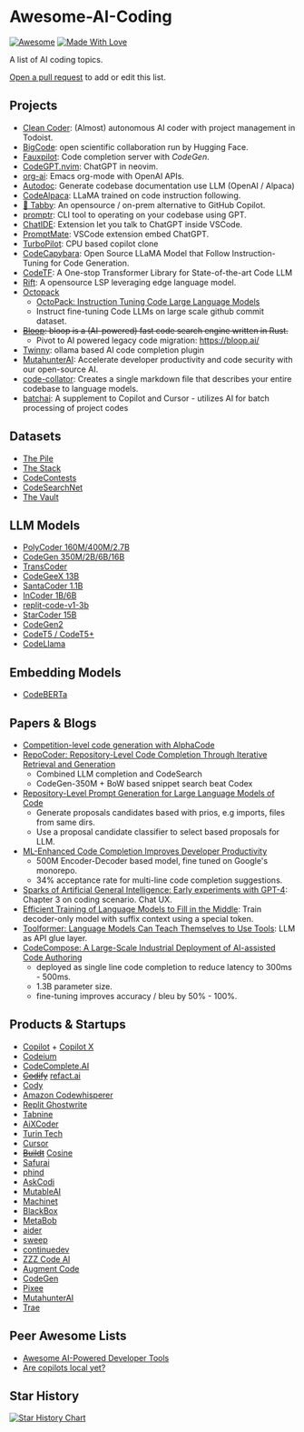 
# Awesome-AI-Coding

[![Awesome](https://cdn.rawgit.com/sindresorhus/awesome/d7305f38d29fed78fa85652e3a63e154dd8e8829/media/badge.svg)](https://github.com/sindresorhus/awesome)
[![Made With Love](https://img.shields.io/badge/Made%20With-Love-orange.svg)](https://github.com/wsxiaoys/awesome-ai-coding)

A list of AI coding topics.

[Open a pull request](https://github.com/wsxiaoys/awesome-ai-coding/pulls) to add or edit this list.

## Projects

- [Clean Coder](https://github.com/Grigorij-Dudnik/Clean-Coder-AI): (Almost) autonomous AI coder with project management in Todoist.
- [BigCode](https://github.com/bigcode-project): open scientific collaboration run by Hugging Face.
- [Fauxpilot](https://github.com/fauxpilot/fauxpilot): Code completion server with *CodeGen*.
- [CodeGPT.nvim](https://github.com/dpayne/CodeGPT.nvim): ChatGPT in neovim.
- [org-ai](https://github.com/rksm/org-ai): Emacs org-mode with OpenAI APIs.
- [Autodoc](https://github.com/context-labs/autodoc): Generate codebase documentation use LLM (OpenAI / Alpaca)
- [CodeAlpaca](https://github.com/sahil280114/codealpaca): LLaMA trained on code instruction following.
- [🐾 Tabby](https://github.com/TabbyML/tabby): An opensource / on-prem alternative to GitHub Copilot.
- [promptr](https://github.com/ferrislucas/promptr): CLI tool to operating on your codebase using GPT.
- [ChatIDE](https://github.com/yagil/ChatIDE): Extension let you talk to ChatGPT inside VSCode.
- [PromptMate](https://github.com/MateusZitelli/PromptMate): VSCode extension embed ChatGPT.
- [TurboPilot](https://github.com/ravenscroftj/turbopilot): CPU based copilot clone
- [CodeCapybara](https://github.com/FSoft-AI4Code/CodeCapybara): Open Source LLaMA Model that Follow Instruction-Tuning for Code Generation.
- [CodeTF](https://github.com/salesforce/CodeTF): A One-stop Transformer Library for State-of-the-art Code LLM
- [Rift](https://github.com/morph-labs/rift): A opensource LSP leveraging edge language model.
- [Octopack](https://github.com/bigcode-project/octopack)
  + [OctoPack: Instruction Tuning Code Large Language Models
](https://arxiv.org/abs/2308.07124)
  + Instruct fine-tuning Code LLMs on large scale github commit dataset.
- <s>[Bloop](https://github.com/BloopAI/bloop): bloop is a (AI-powered) fast code search engine written in Rust.</s>
  + Pivot to AI powered legacy code migration: https://bloop.ai/
- [Twinny](https://github.com/rjmacarthy/twinny): ollama based AI code completion plugin
- [MutahunterAI](https://github.com/codeintegrity-ai/mutahunter): Accelerate developer productivity and code security with our open-source AI.
- [code-collator](https://github.com/tawandakembo/code-collator): Creates a single markdown file that describes your entire codebase to language models.
- [batchai](https://github.com/qiangyt/batchai): A supplement to Copilot and Cursor - utilizes AI for batch processing of project codes

## Datasets

- [The Pile](https://huggingface.co/datasets/the_pile)
- [The Stack](https://huggingface.co/datasets/bigcode/the-stack)
- [CodeContests](https://github.com/deepmind/code_contests)
- [CodeSearchNet](https://github.com/github/CodeSearchNet)
- [The Vault](https://github.com/FSoft-AI4Code/TheVault)

## LLM Models

- [PolyCoder 160M/400M/2.7B](https://github.com/VHellendoorn/Code-LMs)
- [CodeGen 350M/2B/6B/16B](https://github.com/salesforce/CodeGen)
- [TransCoder](https://github.com/facebookresearch/CodeGen)
- [CodeGeeX 13B](https://github.com/THUDM/CodeGeeX)
- [SantaCoder 1.1B](https://huggingface.co/bigcode/santacoder)
- [InCoder 1B/6B](https://github.com/dpfried/incoder)
- [replit-code-v1-3b](https://huggingface.co/replit/replit-code-v1-3b)
- [StarCoder 15B](https://huggingface.co/bigcode/starcoder)
- [CodeGen2](https://github.com/salesforce/CodeGen2)
- [CodeT5 / CodeT5+](https://github.com/salesforce/CodeT5)
- [CodeLlama](https://github.com/facebookresearch/codellama)

## Embedding Models
- [CodeBERTa](https://huggingface.co/huggingface/CodeBERTa-small-v1)

## Papers & Blogs

- [Competition-level code generation with AlphaCode](https://deepmind.com/blog/article/Competitive-programming-with-AlphaCode)
- [RepoCoder: Repository-Level Code Completion Through Iterative Retrieval and Generation](https://arxiv.org/abs/2303.12570)
  * Combined LLM completion and CodeSearch
  * CodeGen-350M + BoW based snippet search beat Codex
- [Repository-Level Prompt Generation for Large Language Models of Code](https://arxiv.org/abs/2206.12839)
  * Generate proposals candidates based with prios, e.g imports, files from same dirs.
  * Use a proposal candidate classifier to select based proposals for LLM.
- [ML-Enhanced Code Completion Improves Developer Productivity](https://ai.googleblog.com/2022/07/ml-enhanced-code-completion-improves.html)
  * 500M Encoder-Decoder based model, fine tuned on Google's monorepo.
  * 34% acceptance rate for multi-line code completion suggestions.
- [Sparks of Artificial General Intelligence: Early experiments with GPT-4](https://arxiv.org/abs/2303.12712): Chapter 3 on coding scenario. Chat UX.
- [Efficient Training of Language Models to Fill in the Middle](https://arxiv.org/abs/2207.14255): Train decoder-only model with suffix context using a special <FIM> token.
- [Toolformer: Language Models Can Teach Themselves to Use Tools](https://arxiv.org/abs/2302.04761): LLM as API glue layer.
- [CodeCompose: A Large-Scale Industrial Deployment of
AI-assisted Code Authoring](https://arxiv.org/abs/2305.12050)
  * deployed as single line code completion to reduce latency to 300ms - 500ms.
  * 1.3B parameter size.
  * fine-tuning improves accuracy / bleu by 50% - 100%.


## Products & Startups

- [Copilot](https://github.com/features/copilot) + [Copilot X](https://github.com/features/preview/copilot-x)
- [Codeium](https://www.codeium.com/)
- [CodeComplete.AI](https://codecomplete.ai/)
- <s>[Codify](https://codify.smallcloud.ai/)</s> [refact.ai](https://refact.ai/)
- [Cody](https://docs.sourcegraph.com/cody)
- [Amazon Codewhisperer](https://aws.amazon.com/cn/codewhisperer/)
- [Replit Ghostwrite](https://replit.com/site/ghostwriter)
- [Tabnine](https://www.tabnine.com/)
- [AiXCoder](https://www.aixcoder.com/en/)
- [Turin Tech](https://www.turintech.ai/)
- [Cursor](https://www.cursor.so/)
- <s>[Buildt](https://www.buildt.ai/)</s> [Cosine](https://cosine.sh/)
- [Safurai](https://www.safurai.com/)
- [phind](https://www.phind.com/)
- [AskCodi](https://www.askcodi.com/)
- [MutableAI](https://mutable.ai/)
- [Machinet](https://machinet.net/)
- [BlackBox](https://www.useblackbox.io/)
- [MetaBob](https://www.metabob.com)
- [aider](https://aider.chat)
- [sweep](http://sweep.dev)
- [continuedev](http://continue.dev)
- [ZZZ Code AI](https://zzzcode.ai/)
- [Augment Code](https://www.augmentcode.com/)
- [CodeGen](https://www.codegen.com/)
- [Pixee](https://pixee.ai)
- [MutahunterAI](https://mutahunter.ai)
- [Trae](https://www.trae.ai/home)

## Peer Awesome Lists
- [Awesome AI-Powered Developer Tools](https://github.com/jamesmurdza/awesome-ai-devtools)
- [Are copilots local yet?](https://github.com/ErikBjare/are-copilots-local-yet)

## Star History

[![Star History Chart](https://api.star-history.com/svg?repos=wsxiaoys/awesome-ai-coding&type=Date)](https://star-history.com/#wsxiaoys/awesome-ai-coding&Date)
